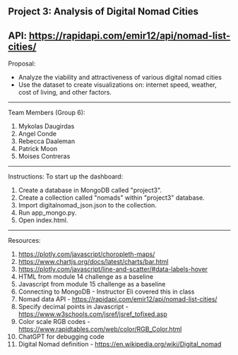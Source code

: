 Project 3: Analysis of Digital Nomad Cities
-----
API: https://rapidapi.com/emir12/api/nomad-list-cities/
-----
Proposal: 
- Analyze the viability and attractiveness of various digital nomad cities
- Use the dataset to create visualizations on: internet speed, weather, cost of living, and other factors.
-----
Team Members (Group 6):
1. Mykolas Daugirdas
2. Angel Conde
3. Rebecca Daaleman
4. Patrick Moon
5. Moises Contreras
-----
Instructions:
To start up the dashboard:
1. Create a database in MongoDB called "project3".
2. Create a collection called "nomads" within "project3" database.
3. Import digitalnomad_json.json to the collection.
4. Run app_mongo.py.
5. Open index.html.
-----
Resources:
1. https://plotly.com/javascript/choropleth-maps/
2. https://www.chartjs.org/docs/latest/charts/bar.html
3. https://plotly.com/javascript/line-and-scatter/#data-labels-hover
4. HTML from module 14 challenge as a baseline
5. Javascript from module 15 challenge as a baseline
6. Connecting to MongoDB - Instructor Eli covered this in class
7. Nomad data API - https://rapidapi.com/emir12/api/nomad-list-cities/
8. Specify decimal points in Javascript - https://www.w3schools.com/jsref/jsref_tofixed.asp
9. Color scale RGB codes - https://www.rapidtables.com/web/color/RGB_Color.html
10. ChatGPT for debugging code
11. Digital Nomad definition - https://en.wikipedia.org/wiki/Digital_nomad